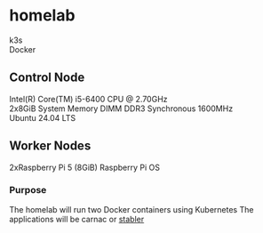 # homelab<br>
k3s<br>
Docker
## Control Node
Intel(R) Core(TM) i5-6400 CPU @ 2.70GHz<br>
2x8GiB System Memory DIMM DDR3 Synchronous 1600MHz<br>
Ubuntu 24.04 LTS<br>
## Worker Nodes
2xRaspberry Pi 5 (8GiB)
Raspberry Pi OS 
### Purpose 
The homelab will run two Docker containers using Kubernetes
The applications will be carnac or [stabler](https://github.com/dodderingstalwart/strabler)
